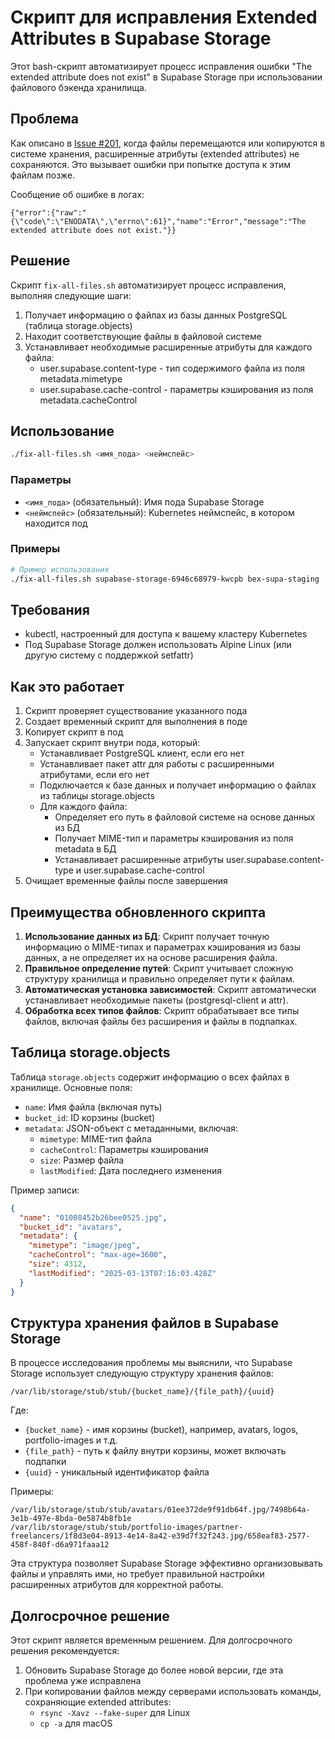 # Скрипт для исправления Extended Attributes в Supabase Storage

Этот bash-скрипт автоматизирует процесс исправления ошибки "The extended attribute does not exist" в Supabase Storage при использовании файлового бэкенда хранилища.

## Проблема

Как описано в [Issue #201](https://github.com/supabase/storage/issues/201), когда файлы перемещаются или копируются в системе хранения, расширенные атрибуты (extended attributes) не сохраняются. Это вызывает ошибки при попытке доступа к этим файлам позже.

Сообщение об ошибке в логах:
```
{"error":{"raw":"{\"code\":\"ENODATA\",\"errno\":61}","name":"Error","message":"The extended attribute does not exist."}}
```

## Решение

Скрипт `fix-all-files.sh` автоматизирует процесс исправления, выполняя следующие шаги:
1. Получает информацию о файлах из базы данных PostgreSQL (таблица storage.objects)
2. Находит соответствующие файлы в файловой системе
3. Устанавливает необходимые расширенные атрибуты для каждого файла:
   - user.supabase.content-type - тип содержимого файла из поля metadata.mimetype
   - user.supabase.cache-control - параметры кэширования из поля metadata.cacheControl

## Использование

```bash
./fix-all-files.sh <имя_пода> <неймспейс>
```

### Параметры

- `<имя_пода>` (обязательный): Имя пода Supabase Storage
- `<неймспейс>` (обязательный): Kubernetes неймспейс, в котором находится под

### Примеры

```bash
# Пример использования
./fix-all-files.sh supabase-storage-6946c68979-kwcpb bex-supa-staging
```

## Требования

- kubectl, настроенный для доступа к вашему кластеру Kubernetes
- Под Supabase Storage должен использовать Alpine Linux (или другую систему с поддержкой setfattr)

## Как это работает

1. Скрипт проверяет существование указанного пода
2. Создает временный скрипт для выполнения в поде
3. Копирует скрипт в под
4. Запускает скрипт внутри пода, который:
   - Устанавливает PostgreSQL клиент, если его нет
   - Устанавливает пакет attr для работы с расширенными атрибутами, если его нет
   - Подключается к базе данных и получает информацию о файлах из таблицы storage.objects
   - Для каждого файла:
     - Определяет его путь в файловой системе на основе данных из БД
     - Получает MIME-тип и параметры кэширования из поля metadata в БД
     - Устанавливает расширенные атрибуты user.supabase.content-type и user.supabase.cache-control
5. Очищает временные файлы после завершения

## Преимущества обновленного скрипта

1. **Использование данных из БД**: Скрипт получает точную информацию о MIME-типах и параметрах кэширования из базы данных, а не определяет их на основе расширения файла.
2. **Правильное определение путей**: Скрипт учитывает сложную структуру хранилища и правильно определяет пути к файлам.
3. **Автоматическая установка зависимостей**: Скрипт автоматически устанавливает необходимые пакеты (postgresql-client и attr).
4. **Обработка всех типов файлов**: Скрипт обрабатывает все типы файлов, включая файлы без расширения и файлы в подпапках.

## Таблица storage.objects

Таблица `storage.objects` содержит информацию о всех файлах в хранилище. Основные поля:

- `name`: Имя файла (включая путь)
- `bucket_id`: ID корзины (bucket)
- `metadata`: JSON-объект с метаданными, включая:
  - `mimetype`: MIME-тип файла
  - `cacheControl`: Параметры кэширования
  - `size`: Размер файла
  - `lastModified`: Дата последнего изменения

Пример записи:
```json
{
  "name": "01008452b26bee0525.jpg",
  "bucket_id": "avatars",
  "metadata": {
    "mimetype": "image/jpeg",
    "cacheControl": "max-age=3600",
    "size": 4312,
    "lastModified": "2025-03-13T07:16:03.428Z"
  }
}
```

## Структура хранения файлов в Supabase Storage

В процессе исследования проблемы мы выяснили, что Supabase Storage использует следующую структуру хранения файлов:

```
/var/lib/storage/stub/stub/{bucket_name}/{file_path}/{uuid}
```

Где:
- `{bucket_name}` - имя корзины (bucket), например, avatars, logos, portfolio-images и т.д.
- `{file_path}` - путь к файлу внутри корзины, может включать подпапки
- `{uuid}` - уникальный идентификатор файла

Примеры:
```
/var/lib/storage/stub/stub/avatars/01ee372de9f91db64f.jpg/7498b64a-3e1b-497e-8bda-0e5874b8fb1e
/var/lib/storage/stub/stub/portfolio-images/partner-freelancers/1f8d3e04-8913-4e14-8a42-e39d7f32f243.jpg/658eaf83-2577-458f-840f-d6a971faaa12
```

Эта структура позволяет Supabase Storage эффективно организовывать файлы и управлять ими, но требует правильной настройки расширенных атрибутов для корректной работы.

## Долгосрочное решение

Этот скрипт является временным решением. Для долгосрочного решения рекомендуется:

1. Обновить Supabase Storage до более новой версии, где эта проблема уже исправлена
2. При копировании файлов между серверами использовать команды, сохраняющие extended attributes:
   - `rsync -Xavz --fake-super` для Linux
   - `cp -a` для macOS